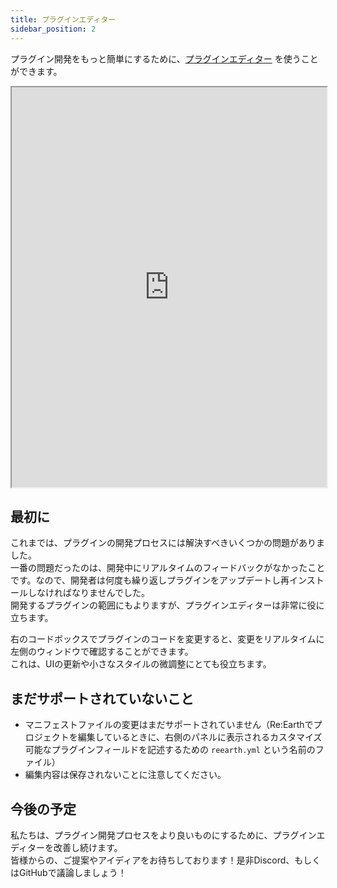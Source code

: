 ```yaml
---
title: プラグインエディター
sidebar_position: 2
---
```


プラグイン開発をもっと簡単にするために、[プラグインエディター](https://app.reearth.io/plugin-editor) を使うことができます。

<iframe width="100%" height="640" src="https://app.reearth.io/plugin-editor" title="Re:Earth Plugin Editor"></iframe>

## 最初に 

これまでは、プラグインの開発プロセスには解決すべきいくつかの問題がありました。  
一番の問題だったのは、開発中にリアルタイムのフィードバックがなかったことです。なので、開発者は何度も繰り返しプラグインをアップデートし再インストールしなければなりませんでした。  
開発するプラグインの範囲にもよりますが、プラグインエディターは非常に役に立ちます。  

右のコードボックスでプラグインのコードを変更すると、変更をリアルタイムに左側のウィンドウで確認することができます。  
これは、UIの更新や小さなスタイルの微調整にとても役立ちます。

## まだサポートされていないこと

- マニフェストファイルの変更はまだサポートされていません（Re:Earthでプロジェクトを編集しているときに、右側のパネルに表示されるカスタマイズ可能なプラグインフィールドを記述するための `reearth.yml` という名前のファイル）
- 編集内容は保存されないことに注意してください。

## 今後の予定

私たちは、プラグイン開発プロセスをより良いものにするために、プラグインエディターを改善し続けます。  
皆様からの、ご提案やアイディアをお待ちしております！是非Discord、もしくはGitHubで議論しましょう！
